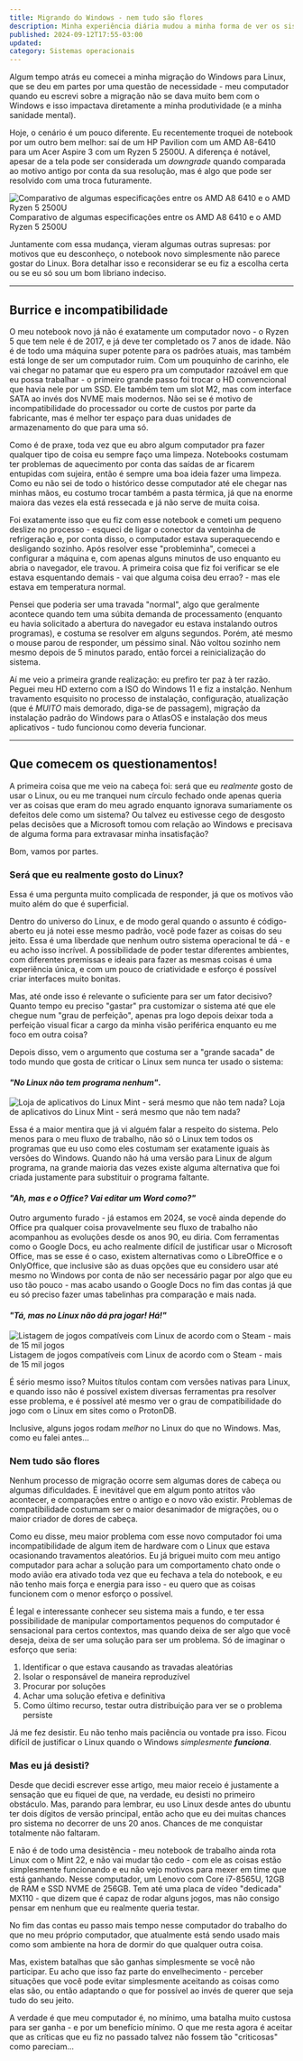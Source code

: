 ```yaml
---
title: Migrando do Windows - nem tudo são flores
description: Minha experiência diária mudou a minha forma de ver os sistemas de modo geral - e isso me fez questionar minha decisão. Até que ponto a falta de conveniência vale a pena pelos princípios?
published: 2024-09-12T17:55-03:00
updated:
category: Sistemas operacionais
---
```


<script lang="ts">
    import Image from "$lib/components/Image.svelte";
    import Link from "$lib/components/Link.svelte";
</script>

Algum tempo atrás eu comecei a minha migração do Windows para Linux, que se deu em partes por uma questão de necessidade - meu computador quando eu escrevi sobre a migração não se dava muito bem com o Windows e isso impactava diretamente a minha produtividade (e a minha sanidade mental).

Hoje, o cenário é um pouco diferente. Eu recentemente troquei de notebook por um outro bem melhor: saí de um HP Pavilion com um AMD A8-6410 para um Acer Aspire 3 com um Ryzen 5 2500U. A diferença é notável, apesar de a tela pode ser considerada um _downgrade_ quando comparada ao motivo antigo por conta da sua resolução, mas é algo que pode ser resolvido com uma troca futuramente.

<Image
src="/images/posts/migrando-windows-nem-tudo-sao-flores/6410-vs-2500u.png"
alt="Comparativo de algumas especificações entre os AMD A8 6410 e o AMD Ryzen 5 2500U">
Comparativo de algumas especificações entre os AMD A8 6410 e o AMD Ryzen 5 2500U
</Image>

Juntamente com essa mudança, vieram algumas outras supresas: por motivos que eu desconheço, o notebook novo simplesmente não parece gostar do Linux. Bora detalhar isso e reconsiderar se eu fiz a escolha certa ou se eu só sou um bom libriano indeciso.

---

## Burrice e incompatibilidade

O meu notebook novo já não é exatamente um computador novo - o Ryzen 5 que tem nele é de 2017, e já deve ter completado os 7 anos de idade. Não é de todo uma máquina super potente para os padrões atuais, mas também está longe de ser um computador ruim. Com um pouquinho de carinho, ele vai chegar no patamar que eu espero pra um computador razoável em que eu possa trabalhar - o primeiro grande passo foi trocar o HD convencional que havia nele por um SSD. Ele também tem um slot M2, mas com interface SATA ao invés dos NVME mais modernos. Não sei se é motivo de incompatibilidade do processador ou corte de custos por parte da fabricante, mas é melhor ter espaço para duas unidades de armazenamento do que para uma só.

Como é de praxe, toda vez que eu abro algum computador pra fazer qualquer tipo de coisa eu sempre faço uma limpeza. Notebooks costumam ter problemas de aquecimento por conta das saídas de ar ficarem entupidas com sujeira, então é sempre uma boa ideia fazer uma limpeza. Como eu não sei de todo o histórico desse computador até ele chegar nas minhas mãos, eu costumo trocar também a pasta térmica, já que na enorme maiora das vezes ela está ressecada e já não serve de muita coisa.

Foi exatamente isso que eu fiz com esse notebook e cometi um pequeno deslize no processo - esqueci de ligar o conector da ventoinha de refrigeração e, por conta disso, o computador estava superaquecendo e desligando sozinho. Após resolver esse "probleminha", comecei a configurar a máquina e, com apenas alguns minutos de uso enquanto eu abria o navegador, ele travou. A primeira coisa que fiz foi verificar se ele estava esquentando demais - vai que alguma coisa deu errao? - mas ele estava em temperatura normal.

Pensei que poderia ser uma travada "normal", algo que geralmente acontece quando tem uma súbita demanda de processamento (enquanto eu havia solicitado a abertura do navegador eu estava instalando outros programas), e costuma se resolver em alguns segundos. Porém, até mesmo o mouse parou de responder, um péssimo sinal. Não voltou sozinho nem mesmo depois de 5 minutos parado, então forcei a reinicialização do sistema.

Aí me veio a primeira grande realização: eu prefiro ter paz à ter razão. Peguei meu HD externo com a ISO do Windows 11 e fiz a instalção. Nenhum travamento esquisito no processo de instalação, configuração, atualização (que é _MUITO_ mais demorado, diga-se de passagem), migração da instalação padrão do Windows para o AtlasOS e instalação dos meus aplicativos - tudo funcionou como deveria funcionar.

---

## Que comecem os questionamentos!

A primeira coisa que me veio na cabeça foi: será que eu _realmente_ gosto de usar o Linux, ou eu me tranquei num círculo fechado onde apenas queria ver as coisas que eram do meu agrado enquanto ignorava sumariamente os defeitos dele como um sistema? Ou talvez eu estivesse cego de desgosto pelas decisões que a Microsoft tomou com relação ao Windows e precisava de alguma forma para extravasar minha insatisfação?

Bom, vamos por partes.

### Será que eu realmente gosto do Linux?

Essa é uma pergunta muito complicada de responder, já que os motivos vão muito além do que é superficial.

Dentro do universo do Linux, e de modo geral quando o assunto é código-aberto eu já notei esse mesmo padrão, você pode fazer as coisas do seu jeito. Essa é uma liberdade que nenhum outro sistema operacional te dá - e eu acho isso incrível. A possibilidade de poder testar diferentes ambientes, com diferentes premissas e ideais para fazer as mesmas coisas é uma experiência única, e com um pouco de criatividade e esforço é possível criar <Link href="https://www.reddit.com/r/unixporn/" target="_blank">interfaces muito bonitas</Link>.

Mas, até onde isso é relevante o suficiente para ser um fator decisivo? Quanto tempo eu preciso "gastar" pra customizar o sistema até que ele chegue num "grau de perfeição", apenas pra logo depois deixar toda a perfeição visual ficar a cargo da minha visão periférica enquanto eu me foco em outra coisa?

Depois disso, vem o argumento que costuma ser a "grande sacada" de todo mundo que gosta de criticar o Linux sem nunca ter usado o sistema:

#### _"No Linux não tem programa nenhum"_.

<Image 
    src="/images/posts/migrando-windows-nem-tudo-sao-flores/apps-mint.png"
    alt="Loja de aplicativos do Linux Mint - será mesmo que não tem nada?">
Loja de aplicativos do Linux Mint - será mesmo que não tem nada?
</Image>

Essa é a maior mentira que já vi alguém falar a respeito do sistema. Pelo menos para o meu fluxo de trabalho, não só o Linux tem todos os programas que eu uso como eles costumam ser exatamente iguais às versões do Windows. Quando não há uma versão para Linux de algum programa, na grande maioria das vezes existe alguma alternativa que foi criada justamente para substituir o programa faltante.

#### _"Ah, mas e o Office? Vai editar um Word como?"_

Outro argumento furado - já estamos em 2024, se você ainda depende do Office pra qualquer coisa provavelmente seu fluxo de trabalho não acompanhou as evoluções desde os anos 90, eu diria. Com ferramentas como o Google Docs, eu acho realmente difícil de justificar usar o Microsoft Office, mas se esse é o caso, existem alternativas como o LibreOffice e o OnlyOffice, que inclusive são as duas opções que eu considero usar até mesmo no Windows por conta de não ser necessário pagar por algo que eu uso tão pouco - mas acabo usando o Google Docs no fim das contas já que eu só preciso fazer umas tabelinhas pra comparação e mais nada.

#### _"Tá, mas no Linux não dá pra jogar! Há!"_

<Image 
    src="/images/posts/migrando-windows-nem-tudo-sao-flores/steam-linux.png"
    alt="Listagem de jogos compatíveis com Linux de acordo com o Steam - mais de 15 mil jogos">
Listagem de jogos compatíveis com Linux de acordo com o Steam - mais de 15 mil jogos
</Image>

<Link href="https://store.steampowered.com/linux" target="_blank">É sério mesmo isso?</Link> Muitos títulos contam com versões nativas para Linux, e quando isso não é possível existem diversas ferramentas pra resolver esse problema, e é possível até mesmo ver o grau de compatibilidade do jogo com o Linux em sites como o <Link href="https://www.protondb.com/explore?selectedFilters=excludeNative" target="_blank">ProtonDB</Link>.

Inclusive, alguns jogos rodam _melhor_ no Linux do que no Windows. Mas, como eu falei antes...

### Nem tudo são flores

Nenhum processo de migração ocorre sem algumas dores de cabeça ou algumas dificuldades. É inevitável que em algum ponto atritos vão acontecer, e comparações entre o antigo e o novo vão existir. Problemas de compatibilidade costumam ser o maior desanimador de migrações, ou o maior criador de dores de cabeça.

Como eu disse, meu maior problema com esse novo computador foi uma incompatibilidade de algum item de hardware com o Linux que estava ocasionando travamentos aleatórios. Eu já briguei muito com meu antigo computador para achar a solução para um comportamento chato onde o modo avião era ativado toda vez que eu fechava a tela do notebook, e eu não tenho mais força e energia para isso - eu quero que as coisas funcionem com o menor esforço o possível.

É legal e interessante conhecer seu sistema mais a fundo, e ter essa possibilidade de manipular comportamentos pequenos do computador é sensacional para certos contextos, mas quando deixa de ser algo que você deseja, deixa de ser uma solução para ser um problema. Só de imaginar o esforço que seria:

1. Identificar o que estava causando as travadas aleatórias
2. Isolar o responsável de maneira reproduzível
3. Procurar por soluções
4. Achar uma solução efetiva e definitiva
5. Como último recurso, testar outra distribuição para ver se o problema persiste

Já me fez desistir. Eu não tenho mais paciência ou vontade pra isso. Ficou difícil de justificar o Linux quando o Windows _simplesmente **funciona**_.

### Mas eu já desisti?

Desde que decidi escrever esse artigo, meu maior receio é justamente a sensação que eu fiquei de que, na verdade, eu desisti no primeiro obstáculo. Mas, parando para lembrar, eu uso Linux desde antes do ubuntu ter dois dígitos de versão principal, então acho que eu dei muitas chances pro sistema no decorrer de uns 20 anos. Chances de me conquistar totalmente não faltaram.

E não é de todo uma desistẽncia - meu notebook de trabalho ainda rota Linux com o Mint 22, e não vai mudar tão cedo - com ele as coisas estão simplesmente funcionando e eu não vejo motivos para mexer em time que está ganhando. Nesse computador, um Lenovo com Core i7-8565U, 12GB de RAM e SSD NVME de 256GB. Tem até uma placa de vídeo "dedicada" MX110 - que dizem que é capaz de rodar alguns jogos, mas não consigo pensar em nenhum que eu realmente queria testar.

No fim das contas eu passo mais tempo nesse computador do trabalho do que no meu próprio computador, que atualmente está sendo usado mais como som ambiente na hora de dormir do que qualquer outra coisa.

Mas, existem batalhas que são ganhas simplesmente se você não participar. Eu acho que isso faz parte do envelhecimento - perceber situações que você pode evitar simplesmente aceitando as coisas como elas são, ou então adaptando o que for possível ao invés de querer que seja tudo do seu jeito.

A verdade é que meu computador é, no mínimo, uma batalha muito custosa para ser ganha - e por um benefício mínimo. O que me resta agora é aceitar que as críticas que eu fiz no passado talvez não fossem tão "criticosas" como pareciam...
